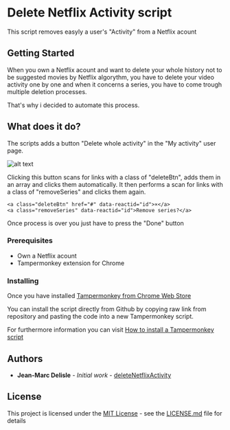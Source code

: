 # Delete Netflix Activity script

This script removes easyly a user's "Activity" from a Netflix acount

## Getting Started

When you own a Netflix acount and want to delete your whole history not to be suggested movies by Netflix algorythm, you have to delete your video activity one by one and when it concerns a series, you have to come trough multiple deletion processes.

That's why i decided to automate this process.

## What does it do?

The scripts adds a button "Delete whole activity" in the "My activity" user page. 

![alt text](http://www.delislejm.com/scripts/delete-history.png)

Clicking this button scans for links with a class of "deleteBtn", adds them in an array and clicks them automatically. It then performs a scan for links with a class of "removeSeries" and clicks them again. 

```
<a class="deleteBtn" href="#" data-reactid="id">×</a>
<a class="removeSeries" data-reactid="id">Remove series?</a>
```

Once process is over you just have to press the "Done" button

### Prerequisites

* Own a Netflix acount
* Tampermonkey extension for Chrome 

### Installing

Once you have installed [Tampermonkey from Chrome Web Store](https://chrome.google.com/webstore/detail/tampermonkey/dhdgffkkebhmkfjojejmpbldmpobfkfo?hl=en)  

You can install the script directly from Github by copying raw link from repository and pasting the code into a new Tampermonkey script.

For furthermore information you can visit [How to install a Tampermonkey script](http://tampermonkey.net/faq.php#Q102)

## Authors

* **Jean-Marc Delisle** - *Initial work* - [deleteNetflixActivity](https://github.com/delislejm/deleteNetflixActivity)

## License

This project is licensed under the [MIT License](https://opensource.org/licenses/MIT) - see the [LICENSE.md](LICENSE.md) file for details